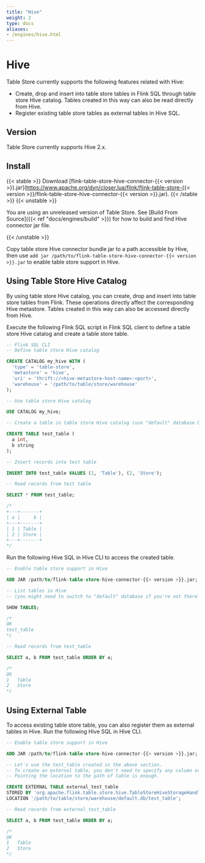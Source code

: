 ```yaml
---
title: "Hive"
weight: 2
type: docs
aliases:
- /engines/hive.html
---
```

<!--
Licensed to the Apache Software Foundation (ASF) under one
or more contributor license agreements.  See the NOTICE file
distributed with this work for additional information
regarding copyright ownership.  The ASF licenses this file
to you under the Apache License, Version 2.0 (the
"License"); you may not use this file except in compliance
with the License.  You may obtain a copy of the License at

  http://www.apache.org/licenses/LICENSE-2.0

Unless required by applicable law or agreed to in writing,
software distributed under the License is distributed on an
"AS IS" BASIS, WITHOUT WARRANTIES OR CONDITIONS OF ANY
KIND, either express or implied.  See the License for the
specific language governing permissions and limitations
under the License.
-->

# Hive

Table Store currently supports the following features related with Hive:
* Create, drop and insert into table store tables in Flink SQL through table store Hive catalog. Tables created in this way can also be read directly from Hive.
* Register existing table store tables as external tables in Hive SQL.

## Version

Table Store currently supports Hive 2.x.

## Install

{{< stable >}}
Download [flink-table-store-hive-connector-{{< version >}}.jar](https://www.apache.org/dyn/closer.lua/flink/flink-table-store-{{< version >}}/flink-table-store-hive-connector-{{< version >}}.jar).
{{< /stable >}}
{{< unstable >}}

You are using an unreleased version of Table Store. See [Build From Source]({{< ref "docs/engines/build" >}}) for how to build and find Hive connector jar file.

{{< /unstable >}}

Copy table store Hive connector bundle jar to a path accessible by Hive, then use `add jar /path/to/flink-table-store-hive-connector-{{< version >}}.jar` to enable table store support in Hive.

## Using Table Store Hive Catalog

By using table store Hive catalog, you can create, drop and insert into table store tables from Flink. These operations directly affect the corresponding Hive metastore. Tables created in this way can also be accessed directly from Hive.

Execute the following Flink SQL script in Flink SQL client to define a table store Hive catalog and create a table store table.

```sql
-- Flink SQL CLI
-- Define table store Hive catalog

CREATE CATALOG my_hive WITH (
  'type' = 'table-store',
  'metastore' = 'hive',
  'uri' = 'thrift://<hive-metastore-host-name>:<port>',
  'warehouse' = '/path/to/table/store/warehouse'
);

-- Use table store Hive catalog

USE CATALOG my_hive;

-- Create a table in table store Hive catalog (use "default" database by default)

CREATE TABLE test_table (
  a int,
  b string
);

-- Insert records into test table

INSERT INTO test_table VALUES (1, 'Table'), (2, 'Store');

-- Read records from test table

SELECT * FROM test_table;

/*
+---+-------+
| a |     b |
+---+-------+
| 1 | Table |
| 2 | Store |
+---+-------+
*/
```

Run the following Hive SQL in Hive CLI to access the created table.

```sql
-- Enable table store support in Hive

ADD JAR /path/to/flink-table-store-hive-connector-{{< version >}}.jar;

-- List tables in Hive
-- (you might need to switch to "default" database if you're not there by default)

SHOW TABLES;

/*
OK
test_table
*/

-- Read records from test_table

SELECT a, b FROM test_table ORDER BY a;

/*
OK
1	Table
2	Store
*/
```

## Using External Table

To access existing table store table, you can also register them as external tables in Hive. Run the following Hive SQL in Hive CLI.

```sql
-- Enable table store support in Hive

ADD JAR /path/to/flink-table-store-hive-connector-{{< version >}}.jar;

-- Let's use the test_table created in the above section.
-- To create an external table, you don't need to specify any column or table properties.
-- Pointing the location to the path of table is enough.

CREATE EXTERNAL TABLE external_test_table
STORED BY 'org.apache.flink.table.store.hive.TableStoreHiveStorageHandler'
LOCATION '/path/to/table/store/warehouse/default.db/test_table';

-- Read records from external_test_table

SELECT a, b FROM test_table ORDER BY a;

/*
OK
1	Table
2	Store
*/
```